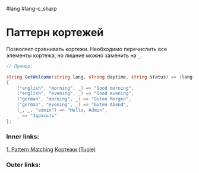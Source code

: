 #lang #lang-c_sharp 

# Паттерн кортежей

Позволяет сравнивать кортежи.
Необходимо перечислить все элементы кортежа, но лишние можно заменить на `_`.

```csharp
// Пример:

string GetWelcome(string lang, string daytime, string status) => (lang, daytime, status) switch
{
    ("english", "morning", _) => "Good morning",
    ("english", "evening", _) => "Good evening",
    ("german", "morning", _) => "Guten Morgen",
    ("german", "evening", _) => "Guten Abend",
    (_, _, "admin") => "Hello, Admin",
    _ => "Здрасьть"
};
```

### Inner links:
[1. Pattern Matching](1.%20Languages/C-sharp/0.%20Введение/1.%20Типы%20данных/Pattern%20Matching/1.%20Pattern%20Matching.md)
[Кортежи (Tuple)](1.%20Languages/C-sharp/0.%20Введение/3.%20Коллекции/Кортежи%20(Tuple).md)

### Outer links:
